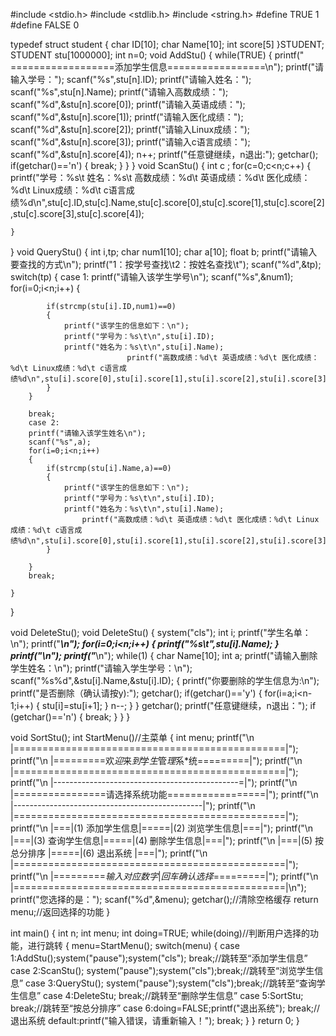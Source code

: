 #include <stdio.h>
#include <stdlib.h>
#include <string.h>
#define TRUE 1
#define FALSE 0

typedef struct student
{
    char ID[10];
    char Name[10];
    int score[5]
}STUDENT;
STUDENT stu[1000000];
int n=0;
void AddStu()
{
    while(TRUE)
    {
    printf("             ==================添加学生信息=================\n");
    printf("请输入学号：");
    scanf("%s",stu[n].ID);
    printf("请输入姓名：");
    scanf("%s",stu[n].Name);
    printf("请输入高数成绩：");
    scanf("%d",&stu[n].score[0]);
    printf("请输入英语成绩：");
    scanf("%d",&stu[n].score[1]);
    printf("请输入医化成绩：");
    scanf("%d",&stu[n].score[2]);
    printf("请输入Linux成绩：");
    scanf("%d",&stu[n].score[3]);
    printf("请输入c语言成绩：");
    scanf("%d",&stu[n].score[4]);
    n++;
    printf("任意键继续，n退出:");
    getchar();
    if(getchar()=='n')
		{
			break;
		}
    }
}
void ScanStu()
{
    int c ;
    for(c=0;c<n;c++)
    {
        printf("学号：%s\t 姓名：%s\t 高数成绩：%d\t 英语成绩：%d\t 医化成绩：%d\t Linux成绩：%d\t c语言成绩%d\n",stu[c].ID,stu[c].Name,stu[c].score[0],stu[c].score[1],stu[c].score[2],stu[c].score[3],stu[c].score[4]);

    }
}
void QueryStu()
{
	int i,tp;
	char num1[10];
	char a[10];
	float b;
	printf("请输入要查找的方式\n");
	printf("1：按学号查找\t2：按姓名查找\t");
	scanf("%d",&tp);
	switch(tp)
	{
		case 1:
		printf("请输入该学生学号\n");
		scanf("%s",&num1);
		for(i=0;i<n;i++)
		{

			if(strcmp(stu[i].ID,num1)==0)
			{
				printf("该学生的信息如下：\n");
				printf("学号为：%s\t\n",stu[i].ID);
				printf("姓名为：%s\t\n",stu[i].Name);
                              printf("高数成绩：%d\t 英语成绩：%d\t 医化成绩：%d\t Linux成绩：%d\t c语言成   绩%d\n",stu[i].score[0],stu[i].score[1],stu[i].score[2],stu[i].score[3],stu[i].score[4]);
			}
		}

		break;
		case 2:
		printf("请输入该学生姓名\n");
		scanf("%s",a);
		for(i=0;i<n;i++)
		{
			if(strcmp(stu[i].Name,a)==0)
			{
				printf("该学生的信息如下：\n");
				printf("学号为：%s\t\n",stu[i].ID);
				printf("姓名为：%s\t\n",stu[i].Name);
			        printf("高数成绩：%d\t 英语成绩：%d\t 医化成绩：%d\t Linux成绩：%d\t c语言成    绩%d\n",stu[i].score[0],stu[i].score[1],stu[i].score[2],stu[i].score[3],stu[i].score[4]);
			}

		}
		break;

	}
}



void DeleteStu();
void DeleteStu()
{
	 system("cls");
     int i;
     printf("学生名单：\n");
     printf("*************************************************\n");
     for(i=0;i<n;i++)
	 {
	 	printf("%s\t",stu[i].Name);
	 }
	 printf("\n");
	 printf("*************************************************\n");
     while(1)
     {
         char Name[10];
         int a;
      printf("请输入删除学生姓名：\n");
      printf("请输入学生学号：\n");
         scanf("%s%d",&stu[i].Name,&stu[i].ID);
         {
              printf("你要删除的学生信息为:\n");
              printf("是否删除（确认请按y):");
              getchar();
              if(getchar()=='y')
              {
                   for(i=a;i<n-1;i++)
                   {
                       stu[i]=stu[i+1];
                   }
                   n--;
              }
         }
         getchar();
         printf("任意键继续，n退出：");
         if (getchar()=='n')
         {
              break;
         }
     }
}

void SortStu();
int StartMenu()//主菜单
{
    int menu;
    printf("\n            |===============================================|");
    printf("\n            |=========欢*迎*来*到*学*生*管*理*系*统=========|");
    printf("\n            |===============================================|");
    printf("\n            |----------------------------------------------=|");
    printf("\n            |================请选择系统功能=================|");
    printf("\n            |-----------------------------------------------|");
    printf("\n            |===============================================|");
    printf("\n            |===|(1) 添加学生信息|=====|(2) 浏览学生信息|===|");
    printf("\n            |===|(3) 查询学生信息|=====|(4) 删除学生信息|===|");
    printf("\n            |===|(5)  按总分排序 |=====|(6)   退出系统  |===|");
    printf("\n            |===============================================|");
    printf("\n            |=========*输入对应数字*|*回车确认选择*=========|");
    printf("\n            |===============================================|\n");
    printf("您选择的是：");
    scanf("%d",&menu);
    getchar();//清除空格缓存
    return menu;//返回选择的功能
}

int main()
{
    int n;
    int menu;
    int doing=TRUE;
    while(doing)//判断用户选择的功能，进行跳转
    {
        menu=StartMenu();
        switch(menu)
        {
            case 1:AddStu();system("pause");system("cls"); break;//跳转至“添加学生信息”
            case 2:ScanStu(); system("pause");system("cls");break;//跳转至“浏览学生信息”
            case 3:QueryStu(); system("pause");system("cls");break;//跳转至“查询学生信息”
            case 4:DeleteStu; break;//跳转至“删除学生信息”
            case 5:SortStu; break;//跳转至“按总分排序”
            case 6:doing=FALSE;printf("退出系统"); break;//退出系统
            default:printf("输入错误，请重新输入！"); break;
        }
    }
    return 0;
}
